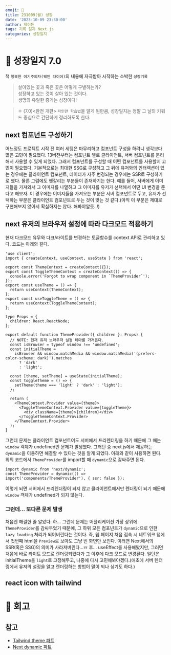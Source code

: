 ```yaml
---
emoji: 🌱
title: 231009(월) 성장
date: '2023-10-09 23:30:00'
author: 제이든
tags: 기록 일지 Next.js
categories: 성장일지
---
```


# 🚤 성장일지 7.0

책 `행복한 이기주의자(웨인 다이어)`의 내용에 자극받아 시작하는 소박한 `성장기록`

> 살아있는 꽃과 죽은 꽃은 어떻게 구별하는가?<br/>
> 성장하고 있는 것이 살아 있는 것이다.<br/>
> 생명의 유일한 증거는 성장이다!

> ⚛ (7.0)<완전 개편> `파인만 학습법`을 알게 된만큼, 성장일지는 정말 그 날의 키워드 중심으로 간단하게 정리하도록 한다.

## next 컴포넌트 구성하기

어느정도 프로젝트 시작 전 여러 세팅은 마무리하고 컴포넌트 구성을 하려니 생각보다 많은 고민이 필요했다. 13버전부터는 컴포넌트 별로 클라이언트, 서버 컴포넌트를 분리해서 사용할 수 있게 되었다. 그래서 컴포넌트를 구성할 때 어떤 컴포넌트를 사용할지 고민이 필요했다. 기본적으로는 최대한 SSG로 구성하고 그 뒤에 유저와의 인터렉션이 있는 경우에는 클라이언트 컴포넌트, 데이터가 자주 변경되는 경우에는 SSR로 구성하기로 했다. 물론 그럼에도 헷갈리는 부분들이 존재하기는 한다. 예를 들어, 서버에게 이미지들을 가져와서 그 이미지를 나열하고 그 이미지를 유저가 선택해서 어떤 UI 변경을 준다고 해보자. 이 경우에는 이미지들을 가져오는 부분은 서버 컴포넌트로 두고, 유저가 선택하는 부분은 클라이언트 컴포넌트로 두는 것이 맞는 것 같다.(아직 이 부분은 제대로 구현해보지 않아서 확실하지는 않다. 해봐야알듯..!)

## next 유저의 브라우저 설정에 따라 다크모드 적용하기

현재 다크모드 유무와 다크/라이트를 변경하는 토글함수를 context API로 관리하고 있다. 코드는 아래와 같다.

```tsx
'use client';
import { createContext, useContext, useState } from 'react';

export const ThemeContext = createContext({});
export const ToggleThemeContext = createContext(() => {
  console.error('Forgot to wrap component in `ThemeProvider`');
});
export const useTheme = () => {
  return useContext(ThemeContext);
};
export const useToggleTheme = () => {
  return useContext(ToggleThemeContext);
};

type Props = {
  children: React.ReactNode;
};

export default function ThemeProvider({ children }: Props) {
  // NOTE: 현재 유저 브라우저 설정 테마를 가져온다.
  const isBrowser = typeof window !== 'undefined';
  const initialTheme =
    isBrowser && window.matchMedia && window.matchMedia('(prefers-color-scheme: dark)').matches
      ? 'dark'
      : 'light';

  const [theme, setTheme] = useState(initialTheme);
  const toggleTheme = () => {
    setTheme(theme === 'light' ? 'dark' : 'light');
  };

  return (
    <ThemeContext.Provider value={theme}>
      <ToggleThemeContext.Provider value={toggleTheme}>
        <div className={theme}>{children}</div>
      </ToggleThemeContext.Provider>
    </ThemeContext.Provider>
  );
}
```

그런데 문제는 클라이언트 컴포넌트여도 서버에서 프리렌더링을 하기 때문에 그 때는 `window` 객체가 undefined인 문제가 발생했다. 그러던 중 next.js에서 제공하는 `dynamic`을 이용하면 해결할 수 있다는 것을 알게 되었다. 아래와 같이 사용하면 된다. 위의 코드에서 `ThemeProvider`를 import할 때 `dynamic`으로 감싸주면 된다.

```tsx
import dynamic from 'next/dynamic';
const ThemeProvider = dynamic(() => import('components/ThemeProvider'), { ssr: false });
```

이렇게 되면 서버에서 프리렌더링이 되지 않고 클라이언트에서만 렌더링이 되기 때문에 `window` 객체가 undefined가 되지 않는다.

### 그런데... 또다른 문제 발생

처음엔 해결한 줄 알았다. 하... 그런데 문제는 어플리케이션 가장 상위에 `ThemeProvider`를 감싸두었기 때문에, 그 하위 모든 컴포넌트가 `dynamic`으로 인한 `lazy loading` 처리가 되어버린다는 것이다. 즉, 웹 페이지 처음 접속 시 네트워크 탭에서 첫번째 html을 `Preview`로 보아도 그냥 빈 화면만 보인다. 이러면 Next에서의 SSR(혹은 SSG)의 의미가 사라져버린다...ㅠ 후... useEffect를 사용해봤지만, 그러면 처음에 바로 라이트 모드로 렌더링되었다가 그 이후에 다크 모드로 변경된다. 일단은 initialTheme을 `light`로 고정해두고, 나중에 다시 고민해봐야겠다.(애초에 서버 렌더링에서 유저의 설정을 알고 렌더링하는 방법이 말이 되나 싶기도 하다.)

## react icon with tailwind

# 📝 회고

## 참고

- [Tailwind theme 파트](https://tailwindcss.com/docs/theme)
- [Next dynamic 파트](https://nextjs.org/docs/app/building-your-application/optimizing/lazy-loading#nextdynamic)

```toc

```

